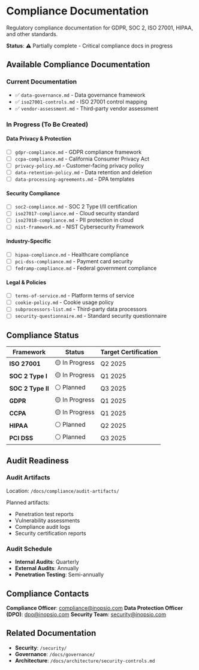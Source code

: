 # Compliance Documentation

Regulatory compliance documentation for GDPR, SOC 2, ISO 27001, HIPAA, and other standards.

**Status**: ⚠️ Partially complete - Critical compliance docs in progress

## Available Compliance Documentation

### Current Documentation
- ✅ `data-governance.md` - Data governance framework
- ✅ `iso27001-controls.md` - ISO 27001 control mapping
- ✅ `vendor-assessment.md` - Third-party vendor assessment

### In Progress (To Be Created)

#### Data Privacy & Protection
- [ ] `gdpr-compliance.md` - GDPR compliance framework
- [ ] `ccpa-compliance.md` - California Consumer Privacy Act
- [ ] `privacy-policy.md` - Customer-facing privacy policy
- [ ] `data-retention-policy.md` - Data retention and deletion
- [ ] `data-processing-agreements.md` - DPA templates

#### Security Compliance
- [ ] `soc2-compliance.md` - SOC 2 Type I/II certification
- [ ] `iso27017-compliance.md` - Cloud security standard
- [ ] `iso27018-compliance.md` - PII protection in cloud
- [ ] `nist-framework.md` - NIST Cybersecurity Framework

#### Industry-Specific
- [ ] `hipaa-compliance.md` - Healthcare compliance
- [ ] `pci-dss-compliance.md` - Payment card security
- [ ] `fedramp-compliance.md` - Federal government compliance

#### Legal & Policies
- [ ] `terms-of-service.md` - Platform terms of service
- [ ] `cookie-policy.md` - Cookie usage policy
- [ ] `subprocessors-list.md` - Third-party data processors
- [ ] `security-questionnaire.md` - Standard security questionnaire

## Compliance Status

| Framework | Status | Target Certification |
|-----------|--------|---------------------|
| **ISO 27001** | 🟡 In Progress | Q2 2025 |
| **SOC 2 Type I** | 🟡 In Progress | Q1 2025 |
| **SOC 2 Type II** | ⚪ Planned | Q3 2025 |
| **GDPR** | 🟡 In Progress | Q1 2025 |
| **CCPA** | 🟡 In Progress | Q1 2025 |
| **HIPAA** | ⚪ Planned | Q2 2025 |
| **PCI DSS** | ⚪ Planned | Q3 2025 |

## Audit Readiness

### Audit Artifacts
Location: `/docs/compliance/audit-artifacts/`

Planned artifacts:
- Penetration test reports
- Vulnerability assessments
- Compliance audit logs
- Security certification reports

### Audit Schedule
- **Internal Audits**: Quarterly
- **External Audits**: Annually
- **Penetration Testing**: Semi-annually

## Compliance Contacts

**Compliance Officer**: compliance@inopsio.com
**Data Protection Officer (DPO)**: dpo@inopsio.com
**Security Team**: security@inopsio.com

## Related Documentation
- **Security**: `/security/`
- **Governance**: `/docs/governance/`
- **Architecture**: `/docs/architecture/security-controls.md`
